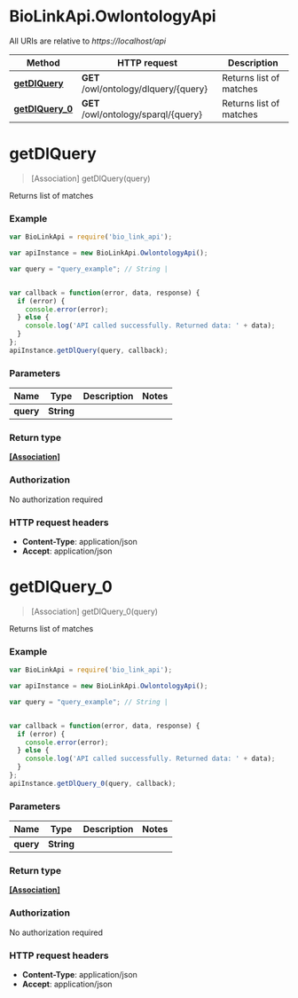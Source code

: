 # BioLinkApi.OwlontologyApi

All URIs are relative to *https://localhost/api*

Method | HTTP request | Description
------------- | ------------- | -------------
[**getDlQuery**](OwlontologyApi.md#getDlQuery) | **GET** /owl/ontology/dlquery/{query} | Returns list of matches
[**getDlQuery_0**](OwlontologyApi.md#getDlQuery_0) | **GET** /owl/ontology/sparql/{query} | Returns list of matches


<a name="getDlQuery"></a>
# **getDlQuery**
> [Association] getDlQuery(query)

Returns list of matches

### Example
```javascript
var BioLinkApi = require('bio_link_api');

var apiInstance = new BioLinkApi.OwlontologyApi();

var query = "query_example"; // String | 


var callback = function(error, data, response) {
  if (error) {
    console.error(error);
  } else {
    console.log('API called successfully. Returned data: ' + data);
  }
};
apiInstance.getDlQuery(query, callback);
```

### Parameters

Name | Type | Description  | Notes
------------- | ------------- | ------------- | -------------
 **query** | **String**|  | 

### Return type

[**[Association]**](Association.md)

### Authorization

No authorization required

### HTTP request headers

 - **Content-Type**: application/json
 - **Accept**: application/json

<a name="getDlQuery_0"></a>
# **getDlQuery_0**
> [Association] getDlQuery_0(query)

Returns list of matches

### Example
```javascript
var BioLinkApi = require('bio_link_api');

var apiInstance = new BioLinkApi.OwlontologyApi();

var query = "query_example"; // String | 


var callback = function(error, data, response) {
  if (error) {
    console.error(error);
  } else {
    console.log('API called successfully. Returned data: ' + data);
  }
};
apiInstance.getDlQuery_0(query, callback);
```

### Parameters

Name | Type | Description  | Notes
------------- | ------------- | ------------- | -------------
 **query** | **String**|  | 

### Return type

[**[Association]**](Association.md)

### Authorization

No authorization required

### HTTP request headers

 - **Content-Type**: application/json
 - **Accept**: application/json

